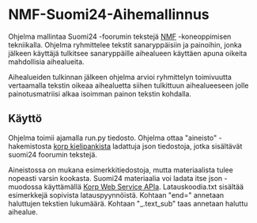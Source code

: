 # NMF-Suomi24-Aihemallinnus

Ohjelma mallintaa Suomi24 -foorumin tekstejä [NMF](https://en.wikipedia.org/wiki/Non-negative_matrix_factorization) 
-koneoppimisen tekniikalla. Ohjelma ryhmittelee tekstit sanaryppäisiin ja painoihin, jonka jälkeen käyttäjä tulkitsee 
sanaryppäille aihealueen käyttäen apuna oikeita mahdollisia aihealueita.

Aihealueiden tulkinnan jälkeen ohjelma arvioi ryhmittelyn toimivuutta vertaamalla tekstin oikeaa aihealuetta siihen
tulkittuun aihealueeseen jolle painotusmatriisi alkaa isoimman painon tekstin kohdalla.

## Käyttö

Ohjelma toimii ajamalla run.py tiedosto. Ohjelma ottaa "aineisto" -hakemistosta [korp kielipankista](https://korp.csc.fi/) 
ladattuja json tiedostoja, jotka sisältävät suomi24 foorumin tekstejä.

Aineistossa on mukana esimerkkitiedostoja, mutta materiaalista tulee nopeasti varsin kookasta. Suomi24 materiaalia voi ladata
itse json -muodossa käyttämällä [Korp Web Service APIa](https://www.kielipankki.fi/support/korpapi/). Latauskoodia.txt sisältää
esimerkkejä sopivista latauspyynnöistä. Kohtaan "end=" annetaan haluttujen tekstien lukumäärä. Kohtaan "_.text_sub" taas annetaan
haluttu aihealue.
